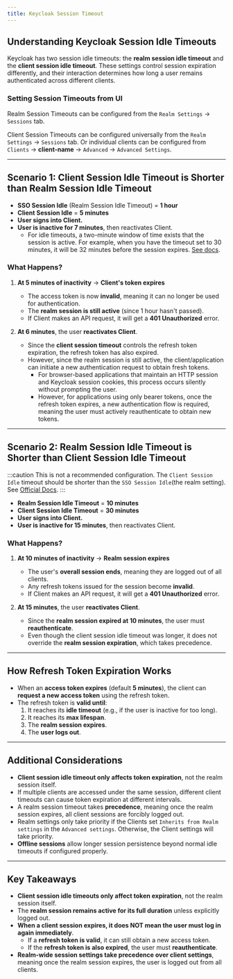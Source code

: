 ```yaml
---
title: Keycloak Session Timeout
---
```


## Understanding Keycloak Session Idle Timeouts

Keycloak has two session idle timeouts: the **realm session idle timeout** and the **client session idle timeout**. These settings control session expiration differently, and their interaction determines how long a user remains authenticated across different clients.

### Setting Session Timeouts from UI
Realm Session Timeouts can be configured from the `Realm Settings` -> `Sessions` tab.

Client Session Timeouts can be configured universally from the `Realm Settings` -> `Sessions` tab. Or individual clients can be configured from `Clients` -> **client-name** -> `Advanced` -> `Advanced Settings`.

---

## Scenario 1: Client Session Idle Timeout is Shorter than Realm Session Idle Timeout

- **SSO Session Idle** (Realm Session Idle Timeout) = **1 hour**
- **Client Session Idle** = **5 minutes**
- **User signs into Client.**
- **User is inactive for 7 minutes**, then reactivates Client.
   - For idle timeouts, a two-minute window of time exists that the session is active. For example, when you have the timeout set to 30 minutes, it will be 32 minutes before the session expires. [See docs](https://www.keycloak.org/docs/latest/server_admin/index.html#:~:text=The%20following%20logic%20is%20only%20applied%20if%20persistent%20user%20sessions%20are%20not%20active%3A).

### What Happens?
1. **At 5 minutes of inactivity** → **Client's token expires**
   - The access token is now **invalid**, meaning it can no longer be used for authentication.
   - The **realm session is still active** (since 1 hour hasn't passed).
   - If Client makes an API request, it will get a **401 Unauthorized** error.

2. **At 6 minutes**, the user **reactivates Client**.
   - Since the **client session timeout** controls the refresh token expiration, the refresh token has also expired.
   - However, since the realm session is still active, the client/application can initiate a new authentication request to obtain fresh tokens.
      - For browser-based applications that maintain an HTTP session and Keycloak session cookies, this process occurs silently without prompting the user.
      - However, for applications using only bearer tokens, once the refresh token expires, a new authentication flow is required, meaning the user must actively reauthenticate to obtain new tokens.

---

## Scenario 2: Realm Session Idle Timeout is Shorter than Client Session Idle Timeout

:::caution
This is not a recommended configuration. The `Client Session Idle` timeout should be shorter than the `SSO Session Idle`(the realm setting). See [Official Docs](https://www.keycloak.org/docs/latest/server_admin/index.html#:~:text=This%20value%20should%20specify%20a%20shorter%20idle%20timeout%20than%20the%20SSO%20Session%20Idle.).
:::

- **Realm Session Idle Timeout** = **10 minutes**
- **Client Session Idle Timeout** = **30 minutes**
- **User signs into Client.**
- **User is inactive for 15 minutes**, then reactivates Client.

### What Happens?
1. **At 10 minutes of inactivity** → **Realm session expires**
   - The user's **overall session ends**, meaning they are logged out of all clients.
   - Any refresh tokens issued for the session become **invalid**.
   - If Client makes an API request, it will get a **401 Unauthorized** error.

2. **At 15 minutes**, the user **reactivates Client**.
   - Since the **realm session expired at 10 minutes**, the user must **reauthenticate**.
   - Even though the client session idle timeout was longer, it does not override the **realm session expiration**, which takes precedence.

---

## How Refresh Token Expiration Works
- When an **access token expires** (default **5 minutes**), the client can **request a new access token** using the refresh token.
- The refresh token is **valid until**:
  1. It reaches its **idle timeout** (e.g., if the user is inactive for too long).
  2. It reaches its **max lifespan**.
  3. The **realm session expires**.
  4. The **user logs out**.

---

## Additional Considerations
- **Client session idle timeout only affects token expiration**, not the realm session itself.
- If multiple clients are accessed under the same session, different client timeouts can cause token expiration at different intervals.
- A realm session timeout takes **precedence**, meaning once the realm session expires, all client sessions are forcibly logged out.
- Realm settings only take priority if the Clients set `Inherits from Realm settings` in the `Advanced settings`. Otherwise, the Client settings will take priority.
- **Offline sessions** allow longer session persistence beyond normal idle timeouts if configured properly.

---

## Key Takeaways
- **Client session idle timeouts only affect token expiration**, not the realm session itself.
- The **realm session remains active for its full duration** unless explicitly logged out.
- **When a client session expires, it does NOT mean the user must log in again immediately**.
  - If a **refresh token is valid**, it can still obtain a new access token.
  - If the **refresh token is also expired**, the user must **reauthenticate**.
- **Realm-wide session settings take precedence over client settings**, meaning once the realm session expires, the user is logged out from all clients.


